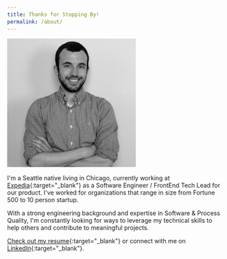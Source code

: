 ```yaml
---
title: Thanks for Stopping By!
permalink: /about/
---
```


<img id="brian" class="img-circle" src="/images/brian2.jpg" />

I'm a Seattle native living in Chicago, currently working at [Expedia][expedia]{:target="_blank"} as a Software Engineer / FrontEnd Tech Lead for our product. I've worked for organizations that range in size from Fortune 500 to 10 person startup.

With a strong engineering background and expertise in Software & Process Quality, I'm constantly looking for ways to leverage my technical skills to help others and contribute to meaningful projects.

[Check out my resume][resume]{:target="_blank"} or connect with me on [LinkedIn][linkedin]{:target="_blank"}.

[expedia]: https://www.expedia.com
[linkedin]: https://www.linkedin.com/in/bambielli
[resume]: /downloads/Brian-Ambielli-Resume.pdf

